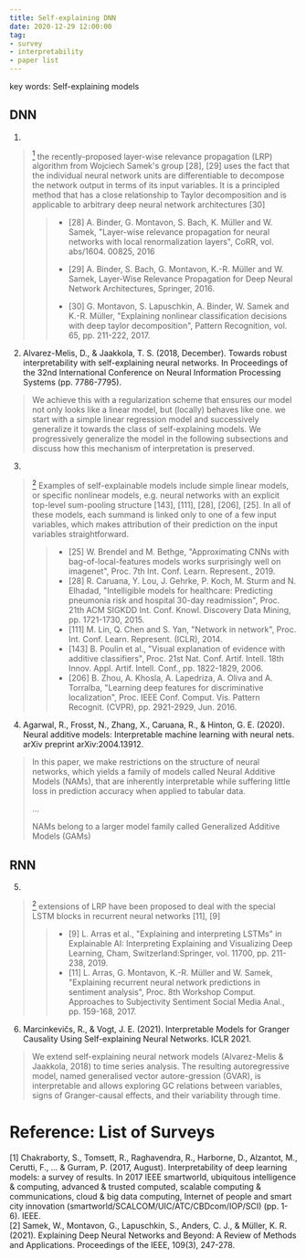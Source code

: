 ```yaml
---
title: Self-explaining DNN
date: 2020-12-29 12:00:00
tag: 
- survey
- interpretability
- paper list
---
```



key words: Self-explaining models

<!-- more -->

## DNN


1. 
> [<sup>1</sup>](#refer-anchor-1) the recently-proposed layer-wise relevance propagation (LRP) algorithm from Wojciech Samek's group [28], [29] uses the fact that the individual neural network units are differentiable to decompose the network output in terms of its input variables. It is a principled method that has a close relationship to Taylor decomposition and is applicable to arbitrary deep neural network architectures [30]
>
>> - [28] A. Binder, G. Montavon, S. Bach, K. Müller and W. Samek, "Layer-wise relevance propagation for neural networks with local renormalization layers", CoRR, vol. abs/1604. 00825, 2016
>> 
>> - [29] A. Binder, S. Bach, G. Montavon, K.-R. Müller and W. Samek, Layer-Wise Relevance Propagation for Deep Neural Network Architectures, Springer, 2016.
>> 
>> - [30] G. Montavon, S. Lapuschkin, A. Binder, W. Samek and K.-R. Müller, "Explaining nonlinear classification decisions with deep taylor decomposition", Pattern Recognition, vol. 65, pp. 211-222, 2017.

2. Alvarez-Melis, D., & Jaakkola, T. S. (2018, December). Towards robust interpretability with self-explaining neural networks. In Proceedings of the 32nd International Conference on Neural Information Processing Systems (pp. 7786-7795).

> We achieve this with a regularization scheme that ensures our model not only looks like a linear model, but (locally) behaves like one.
> we start with a simple linear regression model and successively generalize
it towards the class of self-explaining models. 
> We progressively generalize the model in the following subsections and
discuss how this mechanism of interpretation is preserved.

3. 
> [<sup>2</sup>](#refer-anchor-2) Examples of self-explainable models include simple linear
> models, or specific nonlinear models, e.g. neural networks with
> an explicit top-level sum-pooling structure [143], [111], [28],
> [206], [25]. In all of these models, each summand is linked
> only to one of a few input variables, which makes attribution
> of their prediction on the input variables straightforward.
>
>> - [25] W. Brendel and M. Bethge, "Approximating CNNs with bag-of-local-features models works surprisingly well on imagenet", Proc. 7th Int. Conf. Learn. Represent., 2019.
>> - [28] R. Caruana, Y. Lou, J. Gehrke, P. Koch, M. Sturm and N. Elhadad, "Intelligible models for healthcare: Predicting pneumonia risk and hospital 30-day readmission", Proc. 21th ACM SIGKDD Int. Conf. Knowl. Discovery Data Mining, pp. 1721-1730, 2015.
>> - [111] M. Lin, Q. Chen and S. Yan, "Network in network", Proc. Int. Conf. Learn. Represent. (ICLR), 2014.
>> - [143] B. Poulin et al., "Visual explanation of evidence with additive classifiers", Proc. 21st Nat. Conf. Artif. Intell. 18th Innov. Appl. Artif. Intell. Conf., pp. 1822-1829, 2006.
>> - [206] B. Zhou, A. Khosla, A. Lapedriza, A. Oliva and A. Torralba, "Learning deep features for discriminative localization", Proc. IEEE Conf. Comput. Vis. Pattern Recognit. (CVPR), pp. 2921-2929, Jun. 2016.

4. Agarwal, R., Frosst, N., Zhang, X., Caruana, R., & Hinton, G. E. (2020). Neural additive models: Interpretable machine learning with neural nets. arXiv preprint arXiv:2004.13912.

> In this paper, we make restrictions on the structure of neural networks, which yields a family of models called Neural
> Additive Models (NAMs), that are inherently interpretable while suffering little loss in prediction accuracy when applied to tabular data.
> 
> ...
> 
> NAMs belong to a larger model family called Generalized Additive Models
(GAMs)


## RNN

5. 
> [<sup>2</sup>](#refer-anchor-2) extensions of LRP have been proposed
> to deal with the special LSTM blocks in recurrent neural
> networks [11], [9]
>
>> - [9] L. Arras et al., "Explaining and interpreting LSTMs" in Explainable AI: Interpreting Explaining and Visualizing Deep Learning, Cham, Switzerland:Springer, vol. 11700, pp. 211-238, 2019.
>> - [11] L. Arras, G. Montavon, K.-R. Müller and W. Samek, "Explaining recurrent neural network predictions in sentiment analysis", Proc. 8th Workshop Comput. Approaches to Subjectivity Sentiment Social Media Anal., pp. 159-168, 2017.


6. Marcinkevičs, R., & Vogt, J. E. (2021). Interpretable Models for Granger Causality Using Self-explaining Neural Networks. ICLR 2021.

> We extend self-explaining neural network models (Alvarez-Melis & Jaakkola, 2018) to
> time series analysis. The resulting autoregressive model, named generalised vector autore-gression (GVAR), is interpretable and allows exploring GC relations between variables, signs of Granger-causal effects, and their variability through time.



# Reference: List of Surveys
<div id="refer-anchor-1"></div>
[1] Chakraborty, S., Tomsett, R., Raghavendra, R., Harborne, D., Alzantot, M., Cerutti, F., ... & Gurram, P. (2017, August). Interpretability of deep learning models: a survey of results. In 2017 IEEE smartworld, ubiquitous intelligence & computing, advanced & trusted computed, scalable computing & communications, cloud & big data computing, Internet of people and smart city innovation (smartworld/SCALCOM/UIC/ATC/CBDcom/IOP/SCI) (pp. 1-6). IEEE.


<div id="refer-anchor-2"></div>
[2] Samek, W., Montavon, G., Lapuschkin, S., Anders, C. J., & Müller, K. R. (2021). Explaining Deep Neural Networks and Beyond: A Review of Methods and Applications. Proceedings of the IEEE, 109(3), 247-278.




